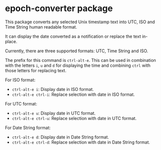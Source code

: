 # epoch-converter package

This package converts any selected Unix timestamp text into UTC, ISO and Time String human readable format.

It can display the date converted as a notification or replace the text in-place.

Currently, there are three supported formats: UTC, Time String and ISO.

The prefix for this command is `ctrl-alt-e`. This can be used in combination with the letters `i`, `u` and  `d` for displaying the time and combining `ctrl` with those letters for replacing text.

  For ISO format:
  - `ctrl-alt-e i`: Display date in ISO format.
  - `ctrl-alt-e ctrl-i`: Replace selection with date in ISO format.

For UTC format:
  - `ctrl-alt-e u`: Display date in UTC format.
  - `ctrl-alt-e ctrl-u`: Replace selection with date in UTC format.

For Date String format:
  - `ctrl-alt-e d`: Display date in Date String format.
  - `ctrl-alt-e ctrl-d`: Replace selection with date in Date String format.
